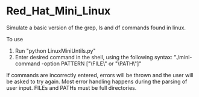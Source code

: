 # Red_Hat_Mini_Linux
Simulate a basic version of the grep, ls and df commands found in linux. 

To use
1. Run "python LinuxMiniUntils.py" 
2. Enter desired command in the shell, using the following syntax: "./mini-command -option PATTERN ["\\FILE\\" or "\\PATH\\"]"
  
If commands are incorrectly entered, errors will be thrown and the user will be asked to try again. Most error handling happens
during the parsing of user input. FILEs and PATHs must be full directories. 
